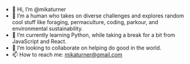 - 👋 Hi, I’m @mikaturner
- 👀 I’m a human who takes on diverse challenges and explores random cool stuff like foraging, permaculture, coding, parkour, and environmental sustainability.
- 🌱 I’m currently learning Python, while taking a break for a bit from JavaScript and React.
- 💞️ I’m looking to collaborate on helping do good in the world.
- 📫 How to reach me: mikaturner@gmail.com

<!---
mikaturner/mikaturner is a ✨ special ✨ repository because its `README.md` (this file) appears on your GitHub profile.
You can click the Preview link to take a look at your changes.
--->
